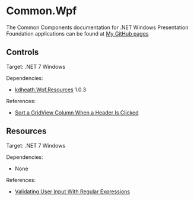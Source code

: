 # Common.Wpf
The Common Components documentation for .NET Windows Presentation Foundation applications can be found at [My GitHub pages](https://kevindheath.github.io/shfb/html/Components.htm)

## Controls
Target: .NET 7 Windows

Dependencies:
- [kdheath.Wpf.Resources](https://www.nuget.org/packages/kdheath.Wpf.Resources) 1.0.3

References:
- [Sort a GridView Column When a Header Is Clicked](https://learn.microsoft.com/en-us/dotnet/desktop/wpf/controls/how-to-sort-a-gridview-column-when-a-header-is-clicked)

## Resources
Target: .NET 7 Windows

Dependencies:
- None

References:
- [Validating User Input With Regular Expressions](https://www.c-sharpcorner.com/UploadFile/87b416/validating-user-input-with-regular-expressions/)